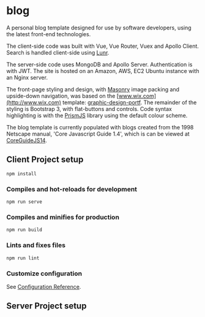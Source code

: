 # blog

A personal blog template designed for use by software developers, using the latest front-end technologies.

The client-side code was built with Vue, Vue Router, Vuex and Apollo Client. Search is handled client-side using [Lunr](https://lunrjs.com/).

The server-side code uses MongoDB and Apollo Server. Authentication is with JWT. The site is hosted on an Amazon, AWS, EC2 Ubuntu instance with an Nginx server.

The front-page styling and design, with [Masonry](https://masonry.desandro.com/)  image packing and upside-down navigation, was based on the [www.wix.com](http://www.wix.com)  template: [graphic-design-portf](https://www.wix.com/demone2/graphic-design-portf). The remainder of the styling is Bootstrap 3, with flat-buttons and controls. Code syntax highlighting is with the [PrismJS](http://prismjs.com) library using the default colour scheme.
          
The blog template is currently populated with blogs created from the 1998 Netscape manual, 'Core Javascript Guide 1.4', which is can be viewed at  [CoreGuideJS14](https://docs.huihoo.com/javascript/CoreGuideJS14/index.html).

## Client Project setup 
```
npm install
```

### Compiles and hot-reloads for development
```
npm run serve
```

### Compiles and minifies for production
```
npm run build
```

### Lints and fixes files
```
npm run lint
```

### Customize configuration
See [Configuration Reference](https://cli.vuejs.org/config/).

## Server Project setup
